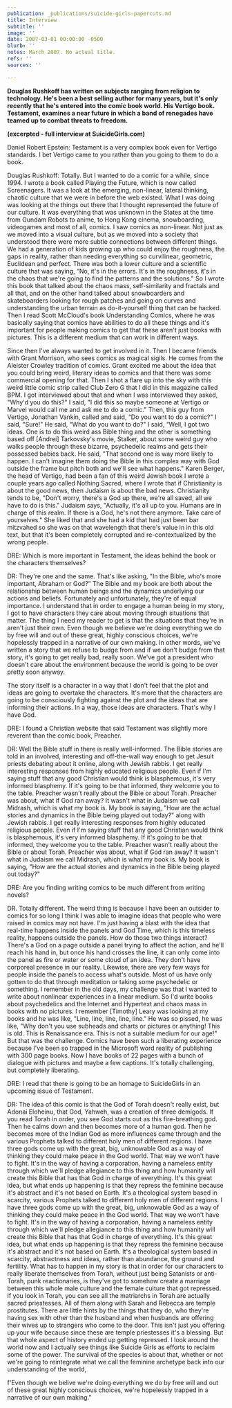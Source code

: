```yaml
---
publication: _publications/suicide-girls-papercuts.md
title: Interview
subtitle: ''
image: ''
date: 2007-03-01 00:00:00 -0500
blurb: ''
notes: March 2007. No actual title.
refs: ''
sources: ''

---
```

**Douglas Rushkoff has written on subjects ranging from religion to technology. He's been a best selling author for many years, but it's only recently that he's entered into the comic book world. His Vertigo book. Testament, examines a near future in which a band of renegades have teamed up to combat threats to freedom.**

**(excerpted - full interview at SuicideGirls.com)**

Daniel Robert Epstein: Testament is a very complex book even for Vertigo standards. I bet Vertigo came to you rather than you going to them to do a book.

Douglas Rushkoff: Totally. But I wanted to do a comic for a while, since 1994. I wrote a book called Playing the Future, which is now called Screenagers. It was a look at the emerging, non-linear, lateral thinking, chaotic culture that we were in before the web existed. What I was doing was looking at the things out there that I thought represented the future of our culture. It was everything that was unknown in the States at the time from Gundam Robots to anime, to Hong Kong cinema, snowboarding, videogames and most of all, comics. I saw comics as non-linear. Not just as we moved into a visual culture, but as we moved into a society that understood there were more subtle connections between different things. We had a generation of kids growing up who could enjoy the roughness, the gaps in reality, rather than needing everything so curvilinear, geometric, Euclidean and perfect. There was both a lower culture and a scientific culture that was saying, “No, it's in the errors. It's in the roughness, it's in the chaos that we're going to find the patterns and the solutions." So I wrote this book that talked about the chaos mass, self-similarity and fractals and all that, and on the other hand talked about snowboarders and skateboarders looking for rough patches and going on curves and understanding the urban terrain as do-it-yourself thing that can be hacked. Then I read Scott McCloud's book Understanding Comics, where he was basically saying that comics have abilities to do all these things and it's important for people making comics to get that these aren't just books with pictures. This is a different medium that can work in different ways.

Since then I've always wanted to get involved in it. Then I became friends with Grant Morrison, who sees comics as magical sigils. He comes from the Aleister Crowley tradition of comics. Grant excited me about the idea that you could bring weird, literary ideas to comics and that there was some commercial opening for that. Then I shot a flare up into the sky with this weird little comic strip called Club Zero G that I did in this magazine called BPM. I got interviewed about that and when I was interviewed they asked, "Why'd you do this?" I said, "I did this so maybe someone at Vertigo or Marvel would call me and ask me to do a comic." Then, this guy from Vertigo, Jonathan Vankin, called and said, “Do you want to do a comic?" I said, "Sure!" He said, “What do you want to do?" I said, “Well, I got two ideas. One is to do this weird ass Bible thing and the other is something based off \[Andrei\] Tarkovsky's movie, Stalker, about some weird guy who walks people through these bizarre, psychedelic realms and gets their possessed babies back. He said, "That second one is way more likely to happen. I can't imagine them doing the Bible in this complex way with God outside the frame but pitch both and we'll see what happens." Karen Berger, the head of Vertigo, had been a fan of this weird Jewish book I wrote a couple years ago called Nothing Sacred, where I wrote that if Christianity is about the good news, then Judaism is about the bad news. Christianity tends to be, "Don't worry, there's a God up there, we're all saved, all we have to do is this." Judaism says, "Actually, it's all up to you. Humans are in charge of this realm. If there is a God, he's not there anymore. Take care of yourselves." She liked that and she had a kid that had just been bar mitzvahed so she was on that wavelength that there's value in in this old text, but that it's been completely corrupted and re-contextualized by the wrong people.

DRE: Which is more important in Testament, the ideas behind the book or the characters themselves? 

DR: They're one and the same. That's like asking, "In the Bible, who's more important, Abraham or God?” The Bible and my book are both about the relationship between human beings and the dynamics underlying our actions and beliefs. Fortunately and unfortunately, they're of equal importance. I understand that in order to engage a human being in my story, I got to have characters they care about moving through situations that matter. The thing I need my reader to get is that the situations that they're in aren't just their own. Even though we believe we're doing everything we do by free will and out of these great, highly conscious choices, we're hopelessly trapped in a narrative of our own making. In other words, we've written a story that we refuse to budge from and if we don't budge from that story, it's going to get really bad, really soon. We've got a president who doesn't care about the environment because the world is going to be over pretty soon anyway. 

The story itself is a character in a way that I don't feel that the plot and ideas are going to overtake the characters. It's more that the characters are going to be consciously fighting against the plot and the ideas that are informing their actions. In a way, those ideas are characters. That's why I have God. 

DRE: I found a Christian website that said Testament was slightly more reverent than the comic book, Preacher.

DR: Well the Bible stuff in there is really well-informed. The Bible stories are told in an involved, interesting and off-the-wall way enough to get Jesuit priests debating about it online, along with Jewish rabbis. I get really interesting responses from highly educated religious people. Even if I'm saying stuff that any good Christian would think is blasphemous, it's very informed blasphemy. If it's going to be that informed, they welcome you to the table. Preacher wasn't really about the Bible or about Torah. Preacher was about, what if God ran away? It wasn't what in Judaism we call Midrash, which is what my book is. My book is saying, "How are the actual stories and dynamics in the Bible being played out today?" along with Jewish rabbis. I get really interesting responses from highly educated religious people. Even if I'm saying stuff that any good Christian would think is blasphemous, it's very informed blasphemy. If it's going to be that informed, they welcome you to the table. Preacher wasn't really about the Bible or about Torah. Preacher was about, what if God ran away? It wasn't what in Judaism we call Midrash, which is what my book is. My book is saying, "How are the actual stories and dynamics in the Bible being played out today?" 

DRE: Are you finding writing comics to be much different from writing novels?

DR. Totally different. The weird thing is because I have been an outsider to comics for so long I think I was able to imagine ideas that people who were raised in comics may not have. I'm just having a blast with the idea that real-time happens inside the panels and God Time, which is this timeless reality, happens outside the panels. How do those two things interact? There's a God on a page outside a panel trying to affect the action, and he'll reach his hand in, but once his hand crosses the line, it can only come into the panel as fire or water or some cloud of an idea. They don't have corporeal presence in our reality. Likewise, there are very few ways for people inside the panels to access what's outside. Most of us have only gotten to do that through meditation or taking some psychedelic or something. I remember in the old days, my challenge was that I wanted to write about nonlinear experiences in a linear medium. So I'd write books about psychedelics and the Internet and Hypertext and chaos mass in books with no pictures. I remember \[Timothy\] Leary was looking at my books and he was like, "Line, line, line, line, line." He was so pissed, he was like, "Why don't you use subheads and charts or pictures or anything! This is old. This is Renaissance era. This is not a suitable medium for our age!" But that was the challenge. Comics have been such a liberating experience because I've been so trapped in the Microsoft word reality of publishing with 300 page books. Now I have books of 22 pages with a bunch of dialogue with pictures and maybe a few captions. It's totally challenging, but completely liberating. 

DRE: I read that there is going to be an homage to SuicideGirls in an upcoming issue of Testament. 

DR: The idea of this comic is that the God of Torah doesn't really exist, but Adonai Eloheinu, that God, Yahweh, was a creation of three demigods. If you read Torah in order, you see God starts out as this fire-breathing god. Then he calms down and then becomes more of a human god. Then he becomes more of the Indian God as more influences came through and the various Prophets talked to different holy men of different regions. I have three gods come up with the great, big, unknowable God as a way of thinking they could make peace in the God world. That way we won't have to fight. It's in the way of having a corporation, having a nameless entity through which we'll pledge allegiance to this thing and how humanity will create this Bible that has that God in charge of everything. It's this great idea, but what ends up happening is that they repress the feminine because it's abstract and it's not based on Earth. It's a theological system based in scarcity, various Prophets talked to different holy men of different regions. I have three gods come up with the great, big, unknowable God as a way of thinking they could make peace in the God world. That way we won't have to fight. It's in the way of having a corporation, having a nameless entity through which we'll pledge allegiance to this thing and how humanity will create this Bible that has that God in charge of everything. It's this great idea, but what ends up happening is that they repress the feminine because it's abstract and it's not based on Earth. It's a theological system based in scarcity, abstractness and ideas, rather than abundance, the ground and fertility. What has to happen in my story is that in order for our characters to really liberate themselves from Torah, without just being Satanists or anti-Torah, punk reactionaries, is they've got to somehow create a marriage between this whole male culture and the female culture that got repressed. If you look in Torah, you can see all the matriarchs in Torah are actually sacred priestesses. All of them along with Sarah and Rebecca are temple prostitutes. There are little hints by the things that they do, who they're having sex with other than the husband and when husbands are offering their wives up to strangers who come to the door. This isn't just you offering up your wife because since these are temple priestesses it's a blessing. But that whole aspect of history ended up getting repressed. I look around the world now and I actually see things like Suicide Girls as efforts to reclaim some of the power. The survival of the species is about that, whether or not we're going to reintegrate what we call the feminine archetype back into our understanding of the world, 

f'Even though we belive we're doing everything we do by free will and out of these great highly conscious choices, we're hopelessly trapped in a narrative of our own making."
